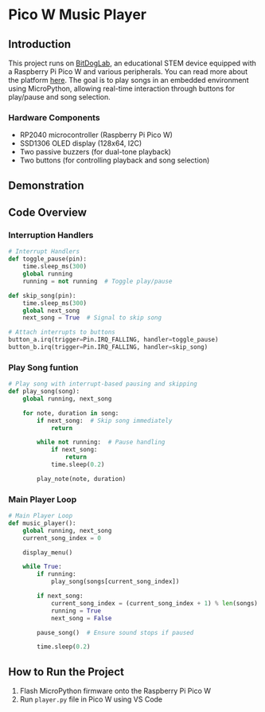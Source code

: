 # Pico W Music Player

## Introduction  

This project runs on [BitDogLab](https://github.com/BitDogLab/BitDogLab), an educational STEM device equipped with a Raspberry Pi Pico W and various peripherals. You can read more about the platform [here](https://www.fee.unicamp.br/bitdoglab-a-revolucao-no-ensino-de-eletronica-programacao-e-iot/). The goal is to play songs in an embedded environment using MicroPython, allowing real-time interaction through buttons for play/pause and song selection.

### Hardware Components
- RP2040 microcontroller (Raspberry Pi Pico W)
- SSD1306 OLED display (128x64, I2C)
- Two passive buzzers (for dual-tone playback)
- Two buttons (for controlling playback and song selection)

## Demonstration
<!-- Place images and videos -->

## Code Overview

### Interruption Handlers
```python
# Interrupt Handlers
def toggle_pause(pin):
    time.sleep_ms(300)
    global running
    running = not running  # Toggle play/pause

def skip_song(pin):
    time.sleep_ms(300)
    global next_song
    next_song = True  # Signal to skip song

# Attach interrupts to buttons
button_a.irq(trigger=Pin.IRQ_FALLING, handler=toggle_pause)
button_b.irq(trigger=Pin.IRQ_FALLING, handler=skip_song)
```

### Play Song funtion
```python
# Play song with interrupt-based pausing and skipping
def play_song(song):
    global running, next_song

    for note, duration in song:
        if next_song:  # Skip song immediately
            return

        while not running:  # Pause handling
            if next_song:
                return
            time.sleep(0.2)

        play_note(note, duration)
```

### Main Player Loop
```python
# Main Player Loop
def music_player():
    global running, next_song
    current_song_index = 0

    display_menu()

    while True:
        if running:
            play_song(songs[current_song_index])

        if next_song:
            current_song_index = (current_song_index + 1) % len(songs)
            running = True
            next_song = False

        pause_song()  # Ensure sound stops if paused

        time.sleep(0.2)
```

## How to Run the Project  
1. Flash MicroPython firmware onto the Raspberry Pi Pico W  
2. Run `player.py` file in Pico W using VS Code  

